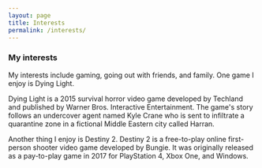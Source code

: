```yaml
---
layout: page
title: Interests
permalink: /interests/
---
```


### My interests

My interests include gaming, going out with friends, and family. One game I enjoy is Dying Light.

Dying Light is a 2015 survival horror video game developed by Techland and published by Warner Bros. Interactive Entertainment. The game's story follows an undercover agent named Kyle Crane who is sent to infiltrate a quarantine zone in a fictional Middle Eastern city called Harran.

Another thing I enjoy is Destiny 2. Destiny 2 is a free-to-play online first-person shooter video game developed by Bungie. It was originally released as a pay-to-play game in 2017 for PlayStation 4, Xbox One, and Windows.
